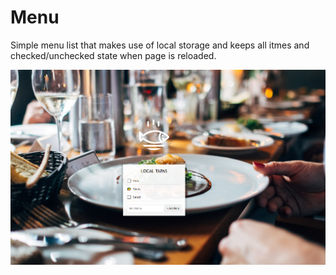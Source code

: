 # Menu

Simple menu list that makes use of local storage and keeps all itmes and checked/unchecked state when page is reloaded.

![](https://github.com/aavetisyanIT/Compact_Projects/blob/main/Menu_local_storage/git_image.PNG)
